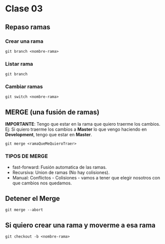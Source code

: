 # Clase 03

## Repaso ramas

### Crear una rama
    
    git branch <nombre-rama>

### Listar rama

    git branch

### Cambiar ramas

    git switch <nombre-rama>

## MERGE (una fusión de ramas)

**IMPORTANTE**: Tengo que estar en la rama que quiero traerme los cambios. Ej: Si quiero traerme los cambios a **Master** lo que vengo haciendo en **Development**, tengo que estar en **Master**.

    git merge <ramaQueMeQuieroTraer>

### TIPOS DE MERGE

* fast-forward: Fusión automatica de las ramas. 
* Recursiva: Union de ramas (No hay colisiones).
* Manual: Conflictos - Colisiones - vamos a tener que elegir nosotros con que cambios nos quedamos.

## Detener el Merge
    
    git merge --abort

## Si quiero crear una rama y moverme a esa rama

    git checkout -b <nombre-rama>

